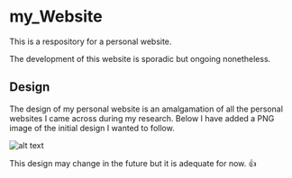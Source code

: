 # my_Website
This is a respository for a personal website.

The development of this website is sporadic but ongoing nonetheless.

## Design

The design of my personal website is an amalgamation of all the personal websites I came across during my research. Below I have added a PNG image of the initial design I wanted to follow.

![alt text](https://github.com/[NunoAGoncalves]/[my_Website]/blob/[master]/Design_Prototype.jpg?raw=true)

This design may change in the future but it is adequate for now. :+1:

